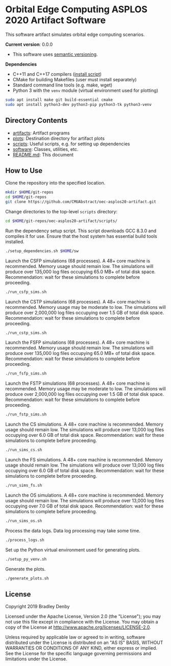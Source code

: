# Orbital Edge Computing ASPLOS 2020 Artifact Software

This software artifact simulates orbital edge computing scenarios.

**Current version**: 0.0.0

* This software uses [semantic versioning](http://semver.org).

**Dependencies**

* C++11 and C++17 compilers ([install script](scripts/setup_dependencies.sh))
* CMake for building Makefiles (user must install separately)
* Standard command line tools (e.g. make, wget)
* Python 3 with the `venv` module (virtual environment used for plotting)

```bash
sudo apt install make git build-essential cmake
sudo apt install python3-dev python3-pip python3-tk python3-venv
```

## Directory Contents

* [artifacts](artifacts/README.md): Artifact programs
* [plots](plots/README.md): Destination directory for artifact plots
* [scripts](scripts/README.md): Useful scripts, e.g. for setting up dependencies
* [software](software/README.md): Classes, utilities, etc.
* [README.md](README.md): This document

## How to Use

Clone the repository into the specified location.

```bash
mkdir $HOME/git-repos
cd $HOME/git-repos
git clone https://github.com/CMUAbstract/oec-asplos20-artifact.git
```

Change directories to the top-level `scripts` directory:

```bash
cd $HOME/git-repos/oec-asplos20-artifact/scripts/
```

Run the dependency setup script. This script downloads GCC 8.3.0 and compiles it
for use. Ensure that the host system has essential build tools installed.

```bash
./setup_dependencies.sh $HOME/sw
```

Launch the CSFP simulations (68 processes). A 48+ core machine is recommended.
Memory usage should remain low. The simulations will produce over 135,000 log
files occupying 65.0 MB+ of total disk space. Recommendation: wait for these
simulations to complete before proceeding.

```bash
./run_csfp_sims.sh
```

Launch the CSTP simulations (68 processes). A 48+ core machine is recommended.
Memory usage may be moderate to low. The simulations will produce over 2,000,000
log files occupying over 1.5 GB of total disk space. Recommendation: wait for
these simulations to complete before proceeding.

```bash
./run_cstp_sims.sh
```

Launch the FSFP simulations (68 processes). A 48+ core machine is recommended.
Memory usage should remain low. The simulations will produce over 135,000 log
files occupying 65.0 MB+ of total disk space. Recommendation: wait for these
simulations to complete before proceeding.

```bash
./run_fsfp_sims.sh
```

Launch the FSTP simulations (68 processes). A 48+ core machine is recommended.
Memory usage may be moderate to low. The simulations will produce over 2,000,000
log files occupying over 1.5 GB of total disk space. Recommendation: wait for
these simulations to complete before proceeding.

```bash
./run_fstp_sims.sh
```

Launch the CS simulations. A 48+ core machine is recommended. Memory usage
should remain low. The simulations will produce over 13,000 log files occupying
over 6.0 GB of total disk space. Recommendation: wait for these simulations to
complete before proceeding.

```bash
./run_sims_cs.sh
```

Launch the FS simulations. A 48+ core machine is recommended. Memory usage
should remain low. The simulations will produce over 13,000 log files occupying
over 6.0 GB of total disk space. Recommendation: wait for these simulations to
complete before proceeding.

```bash
./run_sims_fs.sh
```

Launch the OS simulations. A 48+ core machine is recommended. Memory usage
should remain low. The simulations will produce over 13,000 log files occupying
over 7.0 GB of total disk space. Recommendation: wait for these simulations to
complete before proceeding.

```bash
./run_sims_os.sh
```

Process the data logs. Data log processing may take some time.

```bash
./process_logs.sh
```

Set up the Python virtual environment used for generating plots.

```bash
./setup_py_venv.sh
```

Generate the plots.

```bash
./generate_plots.sh
```

## License

Copyright 2019 Bradley Denby

Licensed under the Apache License, Version 2.0 (the "License"); you may not use
this file except in compliance with the License. You may obtain a copy of the
License at <http://www.apache.org/licenses/LICENSE-2.0>.

Unless required by applicable law or agreed to in writing, software distributed
under the License is distributed on an "AS IS" BASIS, WITHOUT WARRANTIES OR
CONDITIONS OF ANY KIND, either express or implied. See the License for the
specific language governing permissions and limitations under the License.

